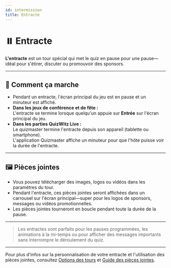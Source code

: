 ```yaml
---
id: intermission
title: Entracte
---
```


# ⏸️ Entracte

**L'entracte** est un tour spécial qui met le quiz en pause pour une pause—idéal pour s'étirer, discuter ou promouvoir des sponsors.

---

## 📝 Comment ça marche

- Pendant un entracte, l'écran principal du jeu est en pause et un minuteur est affiché.
- **Dans les jeux de conférence et de fête :**\
  L'entracte se termine lorsque quelqu'un appuie sur **Entrée** sur l'écran principal du jeu.
- **Dans les parties QuizWitz Live :**\
  Le quizmaster termine l'entracte depuis son appareil (tablette ou smartphone).\
  L'application Quizmaster affiche un minuteur pour que l'hôte puisse voir la durée de l'entracte.

---

## 🖼️ Pièces jointes

- Vous pouvez télécharger des images, logos ou vidéos dans les paramètres du tour.
- Pendant l'entracte, ces pièces jointes seront affichées dans un carrousel sur l'écran principal—super pour les logos de sponsors, messages ou vidéos promotionnelles.
- Les pièces jointes tourneront en boucle pendant toute la durée de la pause.

---

> Les entractes sont parfaits pour les pauses programmées, les animations à la mi-temps ou pour afficher des messages importants sans interrompre le déroulement du quiz.

---

Pour plus d'infos sur la personnalisation de votre entracte et l'utilisation des pièces jointes, consultez [Options des tours](../editor/008-round-options.md) et [Guide des pièces jointes](../editor/006-attachments.md).
